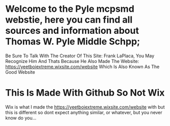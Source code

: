 # Welcome to the Pyle mcpsmd webstie, here you can find all sources and information about Thomas W. Pyle Middle Schpp;
Be Sure To Talk With The Creator Of This Site: Frank LaPlaca, You May Recognize Him And Thats Because He Also Made The Website: https://yeetboiextreme.wixsite.com/website Which Is Also Known As The Good Website
# This Is Made With Github So Not Wix
Wix is what I made the https://yeetboiextreme.wixsite.com/website with but this is different so dont expect anything similar, or whatever, but you never know do you...
